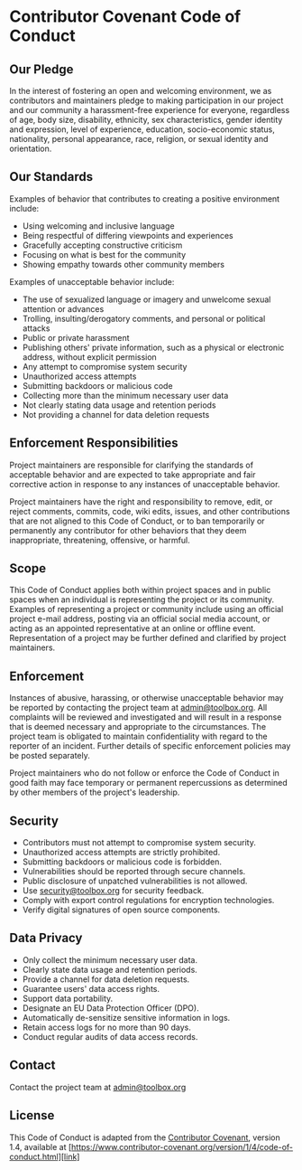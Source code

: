 # Contributor Covenant Code of Conduct

## Our Pledge

In the interest of fostering an open and welcoming environment, we as
contributors and maintainers pledge to making participation in our project and
our community a harassment-free experience for everyone, regardless of age, body
size, disability, ethnicity, sex characteristics, gender identity and expression,
level of experience, education, socio-economic status, nationality, personal
appearance, race, religion, or sexual identity and orientation.

## Our Standards

Examples of behavior that contributes to creating a positive environment
include:

*   Using welcoming and inclusive language
*   Being respectful of differing viewpoints and experiences
*   Gracefully accepting constructive criticism
*   Focusing on what is best for the community
*   Showing empathy towards other community members

Examples of unacceptable behavior include:

*   The use of sexualized language or imagery and unwelcome sexual attention or
    advances
*   Trolling, insulting/derogatory comments, and personal or political attacks
*   Public or private harassment
*   Publishing others' private information, such as a physical or electronic
    address, without explicit permission
*   Any attempt to compromise system security
*   Unauthorized access attempts
*   Submitting backdoors or malicious code
*   Collecting more than the minimum necessary user data
*   Not clearly stating data usage and retention periods
*   Not providing a channel for data deletion requests

## Enforcement Responsibilities

Project maintainers are responsible for clarifying the standards of acceptable
behavior and are expected to take appropriate and fair corrective action in
response to any instances of unacceptable behavior.

Project maintainers have the right and responsibility to remove, edit, or
reject comments, commits, code, wiki edits, issues, and other contributions
that are not aligned to this Code of Conduct, or to ban temporarily or
permanently any contributor for other behaviors that they deem inappropriate,
threatening, offensive, or harmful.

## Scope

This Code of Conduct applies both within project spaces and in public spaces
when an individual is representing the project or its community. Examples of
representing a project or community include using an official project e-mail
address, posting via an official social media account, or acting as an
appointed representative at an online or offline event. Representation of a
project may be further defined and clarified by project maintainers.

## Enforcement

Instances of abusive, harassing, or otherwise unacceptable behavior may be
reported by contacting the project team at admin@toolbox.org. All
complaints will be reviewed and investigated and will result in a response that
is deemed necessary and appropriate to the circumstances. The project team is
obligated to maintain confidentiality with regard to the reporter of an
incident. Further details of specific enforcement policies may be posted
separately.

Project maintainers who do not follow or enforce the Code of Conduct in good
faith may face temporary or permanent repercussions as determined by other
members of the project's leadership.

## Security

*   Contributors must not attempt to compromise system security.
*   Unauthorized access attempts are strictly prohibited.
*   Submitting backdoors or malicious code is forbidden.
*   Vulnerabilities should be reported through secure channels.
*   Public disclosure of unpatched vulnerabilities is not allowed.
*   Use security@toolbox.org for security feedback.
*   Comply with export control regulations for encryption technologies.
*   Verify digital signatures of open source components.

## Data Privacy

*   Only collect the minimum necessary user data.
*   Clearly state data usage and retention periods.
*   Provide a channel for data deletion requests.
*   Guarantee users' data access rights.
*   Support data portability.
*   Designate an EU Data Protection Officer (DPO).
*   Automatically de-sensitize sensitive information in logs.
*   Retain access logs for no more than 90 days.
*   Conduct regular audits of data access records.

## Contact

Contact the project team at admin@toolbox.org

## License

This Code of Conduct is adapted from the [Contributor Covenant][link],
version 1.4, available at
[https://www.contributor-covenant.org/version/1/4/code-of-conduct.html][link]

[link]: https://www.contributor-covenant.org/version/1/4/code-of-conduct.html
